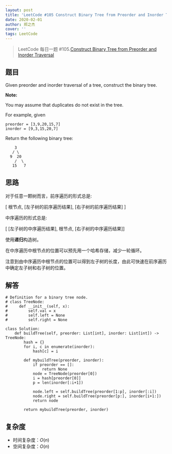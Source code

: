```yaml
---
layout: post
title: 'LeetCode #105 Construct Binary Tree from Preorder and Inorder Traversal'
date: 2020-02-01
author: 郑之杰
cover: ''
tags: LeetCode
---
```


> LeetCode 每日一题 #105.[Construct Binary Tree from Preorder and Inorder Traversal](https://leetcode-cn.com/problems/construct-binary-tree-from-preorder-and-inorder-traversal/)

## 题目
Given preorder and inorder traversal of a tree, construct the binary tree.

**Note:**

You may assume that duplicates do not exist in the tree.

For example, given

```
preorder = [3,9,20,15,7]
inorder = [9,3,15,20,7]
```

Return the following binary tree:

```
    3
   / \
  9  20
    /  \
   15   7
```

## 思路
对于任意一颗树而言，前序遍历的形式总是:

[ 根节点, [左子树的前序遍历结果], [右子树的前序遍历结果] ]

中序遍历的形式总是:

[ [左子树的中序遍历结果], 根节点, [右子树的中序遍历结果]]

使用**递归**构造树。

在中序遍历中根节点的位置可以预先用一个哈希存储，减少一轮循环。

注意到由中序遍历中根节点的位置可以得到左子树的长度，由此可快速在前序遍历中确定左子树和右子树的位置。

## 解答
```
# Definition for a binary tree node.
# class TreeNode:
#     def __init__(self, x):
#         self.val = x
#         self.left = None
#         self.right = None

class Solution:
    def buildTree(self, preorder: List[int], inorder: List[int]) -> TreeNode:
        hash = {}
        for i, c in enumerate(inorder):
            hash[c] = i

        def mybuildTree(preorder, inorder):
            if preorder == []:
                return None
            node = TreeNode(preorder[0])
            i = hash[preorder[0]]
            p = len(inorder[:i+1])

            node.left = self.buildTree(preorder[1:p], inorder[:i])
            node.right = self.buildTree(preorder[p:], inorder[i+1:])
            return node

        return mybuildTree(preorder, inorder)
```

## 复杂度
- 时间复杂度：$O(n)$
- 空间复杂度：$O(n)$